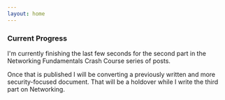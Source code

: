 ```yaml
---
layout: home
---
```


### Current Progress

I'm currently finishing the last few seconds for the second part in the Networking Fundamentals Crash Course series of posts.

Once that is published I will be converting a previously written and more security-focused document. That will be a holdover while I write the third part on Networking.
